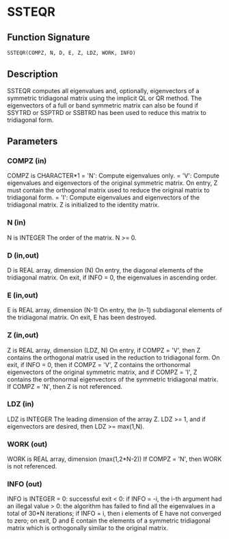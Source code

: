 # SSTEQR

## Function Signature

```fortran
SSTEQR(COMPZ, N, D, E, Z, LDZ, WORK, INFO)
```

## Description


 SSTEQR computes all eigenvalues and, optionally, eigenvectors of a
 symmetric tridiagonal matrix using the implicit QL or QR method.
 The eigenvectors of a full or band symmetric matrix can also be found
 if SSYTRD or SSPTRD or SSBTRD has been used to reduce this matrix to
 tridiagonal form.

## Parameters

### COMPZ (in)

COMPZ is CHARACTER*1 = 'N': Compute eigenvalues only. = 'V': Compute eigenvalues and eigenvectors of the original symmetric matrix. On entry, Z must contain the orthogonal matrix used to reduce the original matrix to tridiagonal form. = 'I': Compute eigenvalues and eigenvectors of the tridiagonal matrix. Z is initialized to the identity matrix.

### N (in)

N is INTEGER The order of the matrix. N >= 0.

### D (in,out)

D is REAL array, dimension (N) On entry, the diagonal elements of the tridiagonal matrix. On exit, if INFO = 0, the eigenvalues in ascending order.

### E (in,out)

E is REAL array, dimension (N-1) On entry, the (n-1) subdiagonal elements of the tridiagonal matrix. On exit, E has been destroyed.

### Z (in,out)

Z is REAL array, dimension (LDZ, N) On entry, if COMPZ = 'V', then Z contains the orthogonal matrix used in the reduction to tridiagonal form. On exit, if INFO = 0, then if COMPZ = 'V', Z contains the orthonormal eigenvectors of the original symmetric matrix, and if COMPZ = 'I', Z contains the orthonormal eigenvectors of the symmetric tridiagonal matrix. If COMPZ = 'N', then Z is not referenced.

### LDZ (in)

LDZ is INTEGER The leading dimension of the array Z. LDZ >= 1, and if eigenvectors are desired, then LDZ >= max(1,N).

### WORK (out)

WORK is REAL array, dimension (max(1,2*N-2)) If COMPZ = 'N', then WORK is not referenced.

### INFO (out)

INFO is INTEGER = 0: successful exit < 0: if INFO = -i, the i-th argument had an illegal value > 0: the algorithm has failed to find all the eigenvalues in a total of 30*N iterations; if INFO = i, then i elements of E have not converged to zero; on exit, D and E contain the elements of a symmetric tridiagonal matrix which is orthogonally similar to the original matrix.

